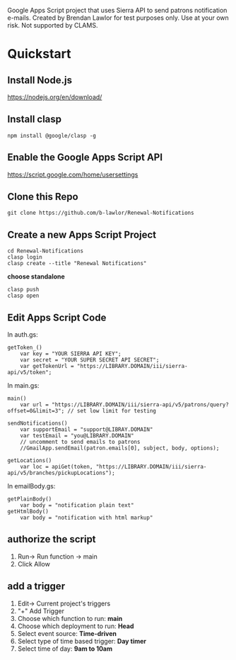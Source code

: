 Google Apps Script project that uses Sierra API to send patrons notification e-mails. Created by Brendan Lawlor for test purposes only. Use at your own risk. Not supported by CLAMS.

# Quickstart

## Install Node.js
https://nodejs.org/en/download/

## Install clasp
```
npm install @google/clasp -g
```

## Enable the Google Apps Script API
https://script.google.com/home/usersettings

## Clone this Repo
```
git clone https://github.com/b-lawlor/Renewal-Notifications
```

## Create a new Apps Script Project
```
cd Renewal-Notifications
clasp login
clasp create --title "Renewal Notifications"
```
**choose standalone**
```
clasp push
clasp open
```

## Edit Apps Script Code

In auth.gs:
```
getToken_()
    var key = "YOUR SIERRA API KEY";
    var secret = "YOUR SUPER SECRET API SECRET";
    var getTokenUrl = "https://LIBRARY.DOMAIN/iii/sierra-api/v5/token";
```

In main.gs:
```
main()
    var url = "https://LIBRARY.DOMAIN/iii/sierra-api/v5/patrons/query?offset=0&limit=3"; // set low limit for testing

sendNotifications()
    var supportEmail = "support@LIBRAY.DOMAIN"
    var testEmail = "you@LIBRARY.DOMAIN"
    // uncomment to send emails to patrons
    //GmailApp.sendEmail(patron.emails[0], subject, body, options);

getLocations()
    var loc = apiGet(token, "https://LIBRARY.DOMAIN/iii/sierra-api/v5/branches/pickupLocations");
```

In emailBody.gs:
```
getPlainBody()
    var body = "notification plain text"
getHtmlBody()
    var body = "notification with html markup"
```

## authorize the script
1. Run-> Run function -> main
2. Click Allow


## add a trigger

1. Edit-> Current project's triggers
2. "+" Add Trigger
3. Choose which function to run: **main**
4. Choose which deployment to run: **Head**
5. Select event source: **Time-driven**
6. Select type of time based trigger: **Day timer**
7. Select time of day: **9am to 10am**


